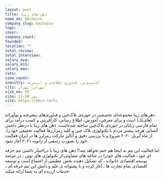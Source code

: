 ```yaml
---
layout: post
title: ذهن های زیبا
name_en: bmchains
company_slug: bmchains
logo: 
cover: 
company_count:
founded:
location: ""
total_review: 
total_interview: 
salary_avg: 
salary_min: 
salary_max: 
rate: 
view_count: 
industry: کامپیوتر، فناوری اطلاعات و اینترنت
city: تهران, تهران
size_en: VS
size: 11-50 نفر
site: https://bmco.tech/
---
```


ذهن‌های زیبا مجموعه‌ای تخصصی در حوزه‌ی بلاک‌چین و فناوری‌های پیشرفته و نوآورانه (های‌تک) است و برای معرفی، آموزش، اطلاع رسانی، کارآفرینی و کسب درآمد برای تمام فارسی زبانان در حوزه‌ی بلاک‌چین ساخته شده‌است.
ذهن های زیبا با درنظر داشتن آشنایی هرچه بیشتر مردم با تکنولوژی بلاک چین و کلیه رمزارزها فعالیت تحقیقی خود را، از ماه آپریل ۲۰۲۰ شروع و با بررسی دقیق و آنالیز مارکت رمزارز ها در ایران فعالیت خود را بصورت رسمی از ژانویه ۲۰۲۱ آغاز نمود.

اما فعالیت این تیم به اینجا هم ختم نخواهد شد!!
ذهن های زیبا با دراختیار داشتن تیم حرفه ای خود ، فعالیت های خودرا در شاخه های متفاوتی از تکنولوژی های نوین ، در عرصه توسعه اقتصادی خانواده ، که تشکیل دهنده بخش عظیمی از اجتماع است و توسعه اقتصادی تمام تجارت ها ، آغاز کرده و با پشتوانه ی علم و دانش این تیم حرفه ای ، خدمات ارزنده ای به شما ارائه میکند.
